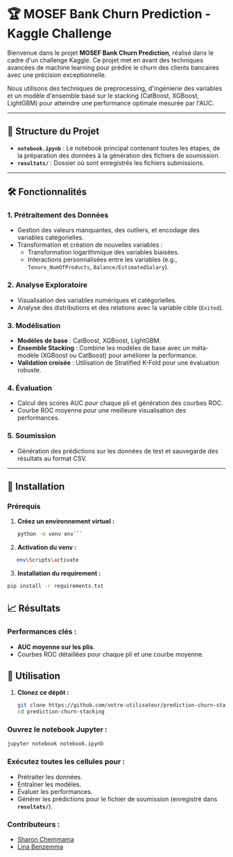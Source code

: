 # 🏆 MOSEF Bank Churn Prediction - Kaggle Challenge

Bienvenue dans le projet **MOSEF Bank Churn Prediction**, réalisé dans le cadre d'un challenge Kaggle. Ce projet met en avant des techniques avancées de machine learning pour prédire le churn des clients bancaires avec une précision exceptionnelle.


Nous utilisons des techniques de preprocessing, d'ingénierie des variables et un modèle d'ensemble basé sur le stacking (CatBoost, XGBoost, LightGBM) pour atteindre une performance optimale mesurée par l'AUC.

---

## 📂 Structure du Projet

- **`notebook.ipynb`** : Le notebook principal contenant toutes les étapes, de la préparation des données à la génération des fichiers de soumission.
- **`resultats/`** : Dossier où sont enregistrés les fichiers submissions.

---

## 🛠 Fonctionnalités

### 1. **Prétraitement des Données**
- Gestion des valeurs manquantes, des outliers, et encodage des variables catégorielles.
- Transformation et création de nouvelles variables :
  - Transformation logarithmique des variables biaisées.
  - Interactions personnalisées entre les variables (e.g., `Tenure_NumOfProducts`, `Balance/EstimatedSalary`).

### 2. **Analyse Exploratoire**
- Visualisation des variables numériques et catégorielles.
- Analyse des distributions et des relations avec la variable cible (`Exited`).

### 3. **Modélisation**
- **Modèles de base** : CatBoost, XGBoost, LightGBM.
- **Ensemble Stacking** : Combine les modèles de base avec un méta-modèle (XGBoost ou CatBoost) pour améliorer la performance.
- **Validation croisée** : Utilisation de Stratified K-Fold pour une évaluation robuste.

### 4. **Évaluation**
- Calcul des scores AUC pour chaque pli et génération des courbes ROC.
- Courbe ROC moyenne pour une meilleure visualisation des performances.

### 5. **Soumission**
- Génération des prédictions sur les données de test et sauvegarde des résultats au format CSV.

---

## 🔧 Installation

### Prérequis
1. **Créez un environnement virtuel :**

   ```bash
   python -m venv env```

2. **Activation du venv :**
```bash
   env\Scripts\activate
   ```
3. **Installation du requirement :**
```bash
pip install -r requirements.txt
```


## 📈 Résultats

### Performances clés :
- **AUC moyenne sur les plis**.
- Courbes ROC détaillées pour chaque pli et une courbe moyenne.

## 📜 Utilisation

1. **Clonez ce dépôt :**

   ```bash
   git clone https://github.com/votre-utilisateur/prediction-churn-stacking.git
   cd prediction-churn-stacking
### Ouvrez le notebook Jupyter :

```bash
jupyter notebook notebook.ipynb
```
### Exécutez toutes les cellules pour :
- Prétraiter les données.
- Entraîner les modèles.
- Évaluer les performances.
- Générer les prédictions pour le fichier de soumission (enregistré dans **`resultats/`**).


### Contributeurs :
- [Sharon Chemmama](https://github.com/Sharon2607)
- [Lina Benzemma](https://github.com/linabnz)



